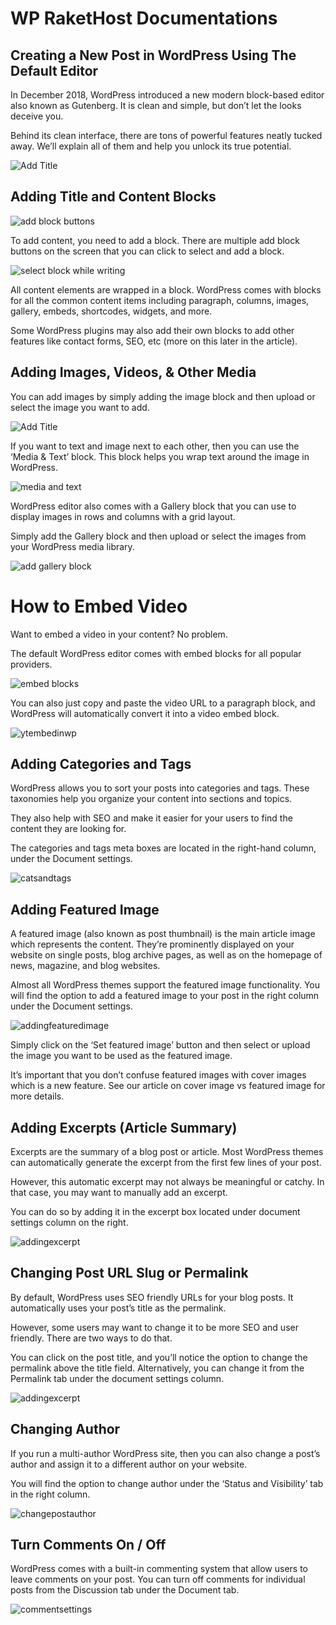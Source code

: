 # WP RaketHost Documentations

## Creating a New Post in WordPress Using The Default Editor
In December 2018, WordPress introduced a new modern block-based editor also known as Gutenberg. It is clean and simple, but don’t let the looks deceive you.

Behind its clean interface, there are tons of powerful features neatly tucked away. We’ll explain all of them and help you unlock its true potential.

![Add Title](https://raw.githubusercontent.com/rakethostph/wp_doc/master/img/addtitle.png)

## Adding Title and Content Blocks

![add block buttons](https://raw.githubusercontent.com/rakethostph/wp_doc/master/img/addblockbuttons.png)

To add content, you need to add a block. There are multiple add block buttons on the screen that you can click to select and add a block.

![select block while writing](https://raw.githubusercontent.com/rakethostph/wp_doc/master/img/selectblockwhilewriting.gif)

All content elements are wrapped in a block. WordPress comes with blocks for all the common content items including paragraph, columns, images, gallery, embeds, shortcodes, widgets, and more.

Some WordPress plugins may also add their own blocks to add other features like contact forms, SEO, etc (more on this later in the article).

## Adding Images, Videos, & Other Media

You can add images by simply adding the image block and then upload or select the image you want to add.

![Add Title](https://raw.githubusercontent.com/rakethostph/wp_doc/master/img/addimageblock.png)

If you want to text and image next to each other, then you can use the ‘Media & Text’ block. This block helps you wrap text around the image in WordPress.

![media and text](https://raw.githubusercontent.com/rakethostph/wp_doc/master/img/mediaandtext.png)


WordPress editor also comes with a Gallery block that you can use to display images in rows and columns with a grid layout.

Simply add the Gallery block and then upload or select the images from your WordPress media library.

![add gallery block](https://raw.githubusercontent.com/rakethostph/wp_doc/master/img/addgalleryblock.png)

# How to Embed Video

Want to embed a video in your content? No problem.

The default WordPress editor comes with embed blocks for all popular providers.

![embed blocks](https://raw.githubusercontent.com/rakethostph/wp_doc/master/img/embedblocks.png)

You can also just copy and paste the video URL to a paragraph block, and WordPress will automatically convert it into a video embed block.

![ytembedinwp](https://raw.githubusercontent.com/rakethostph/wp_doc/master/img/ytembedinwp.jpg)

## Adding Categories and Tags

WordPress allows you to sort your posts into categories and tags. These taxonomies help you organize your content into sections and topics.

They also help with SEO and make it easier for your users to find the content they are looking for.

The categories and tags meta boxes are located in the right-hand column, under the Document settings.

![catsandtags](https://raw.githubusercontent.com/rakethostph/wp_doc/master/img/catsandtags.png)

## Adding Featured Image

A featured image (also known as post thumbnail) is the main article image which represents the content. They’re prominently displayed on your website on single posts, blog archive pages, as well as on the homepage of news, magazine, and blog websites.

Almost all WordPress themes support the featured image functionality. You will find the option to add a featured image to your post in the right column under the Document settings.

![addingfeaturedimage](https://raw.githubusercontent.com/rakethostph/wp_doc/master/img/addingfeaturedimage.png)

Simply click on the ‘Set featured image’ button and then select or upload the image you want to be used as the featured image.

It’s important that you don’t confuse featured images with cover images which is a new feature. See our article on cover image vs featured image for more details.

## Adding Excerpts (Article Summary)

Excerpts are the summary of a blog post or article. Most WordPress themes can automatically generate the excerpt from the first few lines of your post.

However, this automatic excerpt may not always be meaningful or catchy. In that case, you may want to manually add an excerpt.

You can do so by adding it in the excerpt box located under document settings column on the right.

![addingexcerpt](https://raw.githubusercontent.com/rakethostph/wp_doc/master/img/addingexcerpt.png)

## Changing Post URL Slug or Permalink

By default, WordPress uses SEO friendly URLs for your blog posts. It automatically uses your post’s title as the permalink.

However, some users may want to change it to be more SEO and user friendly. There are two ways to do that.

You can click on the post title, and you’ll notice the option to change the permalink above the title field. Alternatively, you can change it from the Permalink tab under the document settings column.

![addingexcerpt](https://raw.githubusercontent.com/rakethostph/wp_doc/master/img/changepermalink.jpg)

## Changing Author

If you run a multi-author WordPress site, then you can also change a post’s author and assign it to a different author on your website.

You will find the option to change author under the ‘Status and Visibility’ tab in the right column.

![changepostauthor](https://raw.githubusercontent.com/rakethostph/wp_doc/master/img/changepostauthor.jpg)

## Turn Comments On / Off

WordPress comes with a built-in commenting system that allow users to leave comments on your post. You can turn off comments for individual posts from the Discussion tab under the Document tab.

![commentsettings](https://raw.githubusercontent.com/rakethostph/wp_doc/master/img/commentsettings.jpg)





